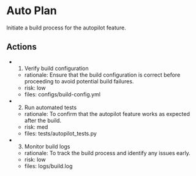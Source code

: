 # Auto Plan

Initiate a build process for the autopilot feature.

## Actions
- 1. Verify build configuration
  - rationale: Ensure that the build configuration is correct before proceeding to avoid potential build failures.
  - risk: low
  - files: configs/build-config.yml
- 2. Run automated tests
  - rationale: To confirm that the autopilot feature works as expected after the build.
  - risk: med
  - files: tests/autopilot_tests.py
- 3. Monitor build logs
  - rationale: To track the build process and identify any issues early.
  - risk: low
  - files: logs/build.log